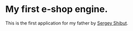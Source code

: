 # My first e-shop engine.

This is the first application for my father by [Sergey Shibut](http://vk.com/xenik).
